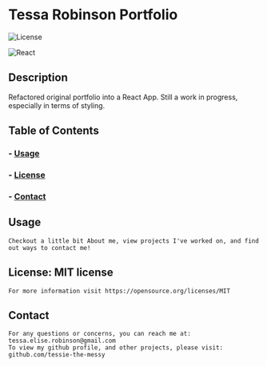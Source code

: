 # Tessa Robinson Portfolio
  ![License](https://img.shields.io/badge/license-MIT-brightgreen)

  ![React](https://shields.io/badge/react-black?logo=react&style=for-the-badge%22)

  ## Description
   Refactored original portfolio into a React App. Still a work in progress, especially in terms of styling.
    
  ## Table of Contents
  ### - [Usage](#usage)
  ### - [License](#license)
  ### - [Contact](#contact)

  ## Usage
    Checkout a little bit About me, view projects I've worked on, and find out ways to contact me!

  ## License: MIT license
    For more information visit https://opensource.org/licenses/MIT
    
  ## Contact
    For any questions or concerns, you can reach me at: tessa.elise.robinson@gmail.com
    To view my github profile, and other projects, please visit: github.com/tessie-the-messy
